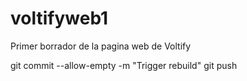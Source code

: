# voltifyweb1
Primer borrador de la pagina web de Voltify

git commit --allow-empty -m "Trigger rebuild"
git push
